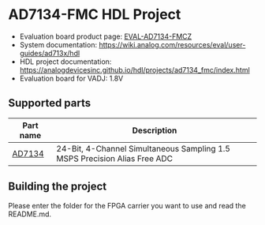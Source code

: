 # AD7134-FMC HDL Project

- Evaluation board product page: [EVAL-AD7134-FMCZ](https://www.analog.com/eval-ad7134fmcz)
- System documentation: https://wiki.analog.com/resources/eval/user-guides/ad713x/hdl
- HDL project documentation: https://analogdevicesinc.github.io/hdl/projects/ad7134_fmc/index.html
- Evaluation board for VADJ: 1.8V

## Supported parts

| Part name                                      | Description                                                               |
|------------------------------------------------|---------------------------------------------------------------------------|
| [AD7134](https://www.analog.com/ad7134)        | 24-Bit, 4-Channel Simultaneous Sampling 1.5 MSPS Precision Alias Free ADC |

## Building the project

Please enter the folder for the FPGA carrier you want to use and read the README.md.